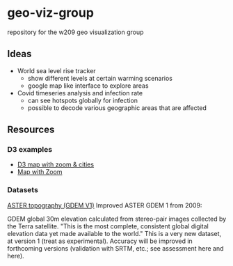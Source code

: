 # geo-viz-group
repository for the w209 geo visualization group


## Ideas

- World sea level rise tracker
  - show different levels at certain warming scenarios
  - google map like interface to explore areas
- Covid timeseries analysis and infection rate
  - can see hotspots globally for infection
  - possible to decode various geographic areas that are affected
  
## Resources

### D3 examples
- <a href="https://bl.ocks.org/d3noob/8498ab07f1beb8da0509cd8640452291" target="_blank">D3 map with zoom & cities</a>
- <a href="https://bl.ocks.org/mbostock/eec4a6cda2f573574a11" target="_blank">Map with Zoom</a>


### Datasets
<a href="https://grasswiki.osgeo.org/wiki/Global_datasets">ASTER topography (GDEM V1)</a>
Improved ASTER GDEM 1 from 2009:

GDEM global 30m elevation calculated from stereo-pair images collected by the Terra satellite. "This is the most complete, consistent global digital elevation data yet made available to the world." This is a very new dataset, at version 1 (treat as experimental). Accuracy will be improved in forthcoming versions (validation with SRTM, etc.; see assessment here and here).
